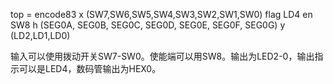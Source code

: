 top = encode83
x (SW7,SW6,SW5,SW4,SW3,SW2,SW1,SW0)
flag LD4
en SW8
h (SEG0A, SEG0B, SEG0C, SEG0D, SEG0E, SEG0F, SEG0G)
y (LD2,LD1,LD0)

输入可以使用拨动开关SW7-SW0。使能端可以用SW8。输出为LED2-0，输出指示可以是LED4，数码管输出为HEX0。
